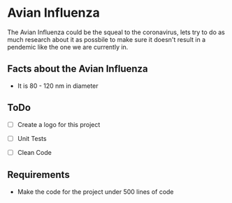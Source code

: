 # Avian Influenza

The Avian Influenza could be the squeal to the coronavirus, lets try to do as much research about it as possbile to make sure it doesn't result in a pendemic like the one we are currently in. 

## Facts about the Avian Influenza 
* It is 80 - 120 nm in diameter

## ToDo 

- [ ]  Create a logo for this project

- [ ]  Unit Tests 

- [ ]  Clean Code

## Requirements
* Make the code for the project under 500 lines of code
